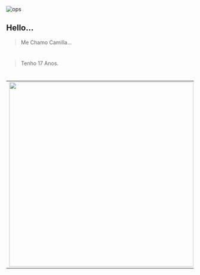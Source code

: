 ![ops](https://user-images.githubusercontent.com/87456603/126722053-f1716aee-2930-49bd-9347-0dbfc0c282bc.gif)
## Hello... 

> Me Chamo Camilla...
#
> Tenho 17 Anos.
#
<center>
<table>
    <tr>
        </tr>
        <td><img width="495px" align="left" src="https://github-readme-stats.vercel.app/api?username=AthenaD3V&theme=buefy"/></td>
    </tr>   
</table>
</center>  
